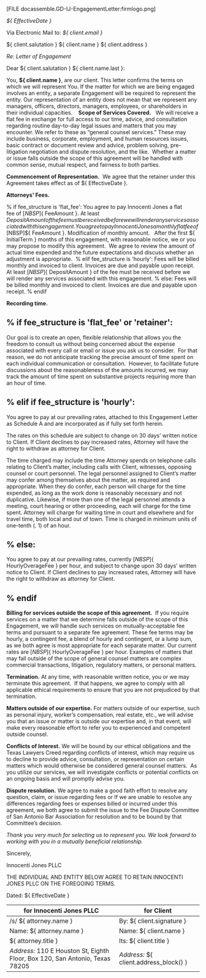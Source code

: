 [FILE docassemble.GD-IJ-EngagementLetter:firmlogo.png]

_${ EffectiveDate }_

Via Electronic Mail to: _${ client.email }_

 ${ client.salutation } ${ client.name }
 ${ client.address }

*Re: Letter of Engagement*

Dear ${ client.salutation } ${ client.name.last }:  

You, **${ client.name }**, are our client. This letter confirms the terms on which we will represent You. If the matter for which we are being engaged involves an entity, a separate Engagement will be required to represent the entity. Our representation of an entity does not mean that we represent any managers, officers, directors, managers, employees, or shareholders in their individual capacities. 
   
**Scope of Services Covered.**   We will receive a flat fee in exchange for full access to our time, advice, and consultation regarding routine day-to-day legal issues and matters that you may encounter. We refer to these as “general counsel services.” These may include business, corporate, employment, and human resources issues, basic contract or document review and advice, problem solving, pre-litigation negotiation and dispute resolution, and the like.  Whether a matter or issue falls outside the scope of this agreement will be handled with common sense, mutual respect, and fairness to both parties.

**Commencement of Representation.**  We agree that the retainer under this Agreement takes effect as of ${ EffectiveDate }. 

**Attorneys' Fees.**

% if fee_structure is 'flat_fee':
  You agree to pay Innocenti Jones a flat fee of $[NBSP]${ FeeAmount }. At least ${ DepositAmount } of the fee must be received before we will render any services associated with this engagement.
  % elif fee_structure is 'retainer':
  You agree to pay Innocenti Jones a monthly flat fee of $[NBSP]${ FeeAmount }. Modification of monthly amount.   After the first ${ InitialTerm } months of this engagement, with reasonable notice, we or you may propose to modify this agreement.  We agree to review the amount of actual time expended and the future expectations and discuss whether an adjustment is appropriate. 
  % elif fee_structure is 'hourly':
  Fees will be billed monthly and invoiced to client.  Invoices are due and payable  upon receipt. At least $[NBSP]${ DepositAmount } of the fee must be received before we will render any services associated with this engagement.
  % else:
  Fees will be billed monthly and invoiced to client.  Invoices are due and payable  upon receipt.
% endif 

**Recording time.**
## % if fee_structure is 'flat_fee' or 'retainer':
  Our goal is to create an open, flexible relationship that allows you the freedom to consult us without being concerned about the expense associated with every call or email or issue you ask us to consider.  For that reason, we do not anticipate tracking the precise amount of time spent on each individual communication or consultation.  However, to facilitate future discussions about the reasonableness of the amounts incurred, we may track the amount of time spent on substantive projects requiring more than an hour of time.

## % elif if fee_structure is 'hourly':
  You agree to pay at our prevailing rates, attached to this Engagement Letter as Schedule A and are incorporated as if fully set forth herein.

The rates on this schedule are subject to change on 30 days’ written notice to Client.  If Client declines to pay increased rates, Attorney will have the right to withdraw as attorney for Client.

The time charged may include the time Attorney spends on telephone calls relating to Client’s matter, including calls with Client, witnesses, opposing counsel or court personnel.  The legal personnel assigned to Client’s matter may confer among themselves about the matter, as required and appropriate.  When they do confer, each person will charge for the time expended, as long as the work done is reasonably necessary and not duplicative.  Likewise, if more than one of the legal personnel attends a meeting, court hearing or other proceeding, each will charge for the time spent.  Attorney will charge for waiting time in court and elsewhere and for travel time, both local and out of town.  Time is charged in minimum units of one-tenth (. 1) of an hour. 	

## % else:
You agree to pay at our prevailing rates, currently $[NBSP]${ HourlyOverageFee } per hour, and subject to change upon 30 days’ written notice to Client.  If Client declines to pay increased rates, Attorney will have the right to withdraw as attorney for Client.
## % endif 

**Billing for services outside the scope of this agreement.**  If you require services on a matter that we determine falls outside of the scope of this Engagement, we will handle such services on mutually-acceptable fee terms and pursuant to a separate fee agreement. These fee terms may be hourly, a contingent fee, a blend of hourly and contingent, or a lump sum, as we both agree is most appropriate for each separate matter. Our current rates are $[NBSP]${ HourlyOverageFee } per hour. Examples of matters that may fall outside of the scope of general counsel matters are complex commercial transactions, litigation, regulatory matters, or personal matters.

**Termination.** At any time, with reasonable written notice, you or we may terminate this agreement.  If that happens, we agree to comply with all applicable ethical requirements to ensure that you are not prejudiced by that termination. 

**Matters outside of our expertise.** For matters outside of our expertise, such as personal injury, worker’s compensation, real estate, etc., we will advise you that an issue or matter is outside our expertise and, in that event, will make every reasonable effort to refer you to experienced and competent outside counsel.  

**Conflicts of Interest.** We will be bound by our ethical obligations and the Texas Lawyers Creed regarding conflicts of interest, which may require us to decline to provide advice, consultation, or representation on certain matters which would otherwise be considered general counsel matters.  As you utilize our services, we will investigate conflicts or potential conflicts on an ongoing basis and will promptly advise you.

**Dispute resolution.** We agree to make a good faith effort to resolve any question, claim, or issue regarding fees or If we are unable to resolve any differences regarding fees or expenses billed or incurred under this agreement, we both agree to submit the issue to the Fee Dispute Committee of San Antonio Bar Association for resolution and to be bound by that Committee’s decision.    

_Thank you very much for selecting us to represent you.  We look forward to working with you in a mutually beneficial relationship._

Sincerely,

Innocenti Jones PLLC

THE INDIVIDUAL AND ENTITY BELOW AGREE TO RETAIN INNOCENTI JONES PLLC ON THE FOREGOING TERMS.

Dated: ${ EffectiveDate }

| for **Innocenti Jones PLLC**                     | for **Client** |
|---------------------------------|-------------|
| /s/ ${ attorney.name }  | By: ${ client.signature } |
| Name:  ${ attorney.name } | Name: ${ client.name } |
| ${ attorney.title }      | Its: ${ client.title } |
| _Address:_  110 E Houston St,  Eighth Floor, Box 120,  San Antonio, Texas 78205      | _Address:_  ${ client.address_block() } |
